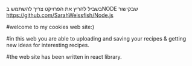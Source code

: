 בשביל להריץ את הפרויקט צריך להשתמש בNODE שבקישור https://github.com/SarahWeissfish/Node.js

#welcome to my cookies web site:)




#in this web you are able to uploading and saving your recipes & getting new ideas for interesting recipes.

#the web site has been written in react library. 
